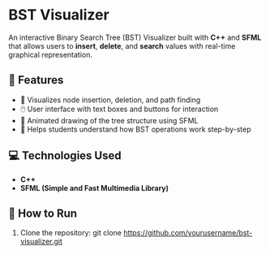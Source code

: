 # BST Visualizer

An interactive Binary Search Tree (BST) Visualizer built with **C++** and **SFML** that allows users to **insert**, **delete**, and **search** values with real-time graphical representation.

## 🔧 Features

- 🎯 Visualizes node insertion, deletion, and path finding
- 🖱️ User interface with text boxes and buttons for interaction
- 🌳 Animated drawing of the tree structure using SFML
- 🧠 Helps students understand how BST operations work step-by-step

## 💻 Technologies Used

- **C++**
- **SFML (Simple and Fast Multimedia Library)**

## 🚀 How to Run

1. Clone the repository:
   git clone https://github.com/yourusername/bst-visualizer.git
